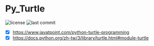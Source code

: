 # Py_Turtle
![license](https://img.shields.io/github/license/chinghytb/Py_Turtle)
![last commit](https://img.shields.io/github/last-commit/chinghytb/Py_Turtle)

- [x] https://www.javatpoint.com/python-turtle-programming
- [x] https://docs.python.org/zh-tw/3/library/turtle.html#module-turtle
